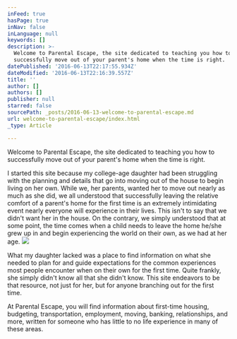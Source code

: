 ```yaml
---
inFeed: true
hasPage: true
inNav: false
inLanguage: null
keywords: []
description: >-
  Welcome to Parental Escape, the site dedicated to teaching you how to
  successfully move out of your parent's home when the time is right.
datePublished: '2016-06-13T22:17:55.934Z'
dateModified: '2016-06-13T22:16:39.557Z'
title: ''
author: []
authors: []
publisher: null
starred: false
sourcePath: _posts/2016-06-13-welcome-to-parental-escape.md
url: welcome-to-parental-escape/index.html
_type: Article

---
```

Welcome to Parental Escape, the site dedicated to teaching you how to successfully move out of your parent's home when the time is right.

I started this site because my college-age daughter had been struggling with the planning and details that go into moving out of the house to begin living on her own. While we, her parents, wanted her to move out nearly as much as she did, we all understood that successfully leaving the relative comfort of a parent's home for the first time is an extremely intimidating event nearly everyone will experience in their lives. This isn't to say that we didn't want her in the house. On the contrary, we simply understood that at some point, the time comes when a child needs to leave the home he/she grew up in and begin experiencing the world on their own, as we had at her age.
![](https://the-grid-user-content.s3-us-west-2.amazonaws.com/275587cd-ab46-4aa4-85a2-8d7cf2092af9.jpg)

What my daughter lacked was a place to find information on what she needed to plan for and guide expectations for the common experiences most people encounter when on their own for the first time. Quite frankly, she simply didn't know all that she didn't know. This site endeavors to be that resource, not just for her, but for anyone branching out for the first time.

At Parental Escape, you will find information about first-time housing, budgeting, transportation, employment, moving, banking, relationships, and more, written for someone who has little to no life experience in many of these areas.